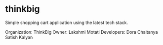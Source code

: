 # thinkbig
Simple shopping cart application using the latest tech stack.

Organization: ThinkBig
Owner: Lakshmi Motati
Developers: 
Dora
Chaitanya
Satish
Kalyan
